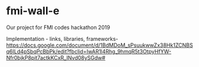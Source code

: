 # fmi-wall-e
Our project for FMI codes hackathon 2019 

Implementation - links, libraries, frameworks- https://docs.google.com/document/d/1BdMDoM_sPsuukwwZx38Hk1ZCNBSq6ILd4pSbqPcBbPk/edit?fbclid=IwAR1l4Rhg_9hmqR5t3OtpyHfYW-Nfr0bjkP8pit7actkKCxR_INvd08ySGdw#
